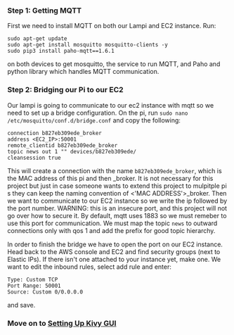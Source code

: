 ### Step 1: Getting MQTT
First we need to install MQTT on both our Lampi and EC2 instance. Run:
```
sudo apt-get update
sudo apt-get install mosquitto mosquitto-clients -y
sudo pip3 install paho-mqtt==1.6.1
```
on both devices to get mosquitto, the service to run MQTT, and Paho and python library which handles MQTT communication.

### Step 2: Bridging our Pi to our EC2
Our lampi is going to communicate to our ec2 instance with mqtt so we need to set up a bridge configuration. On the pi, run `sudo nano /etc/mosquitto/conf.d/bridge.conf` and copy the following:
```
connection b827eb309ede_broker
address <EC2_IP>:50001
remote_clientid b827eb309ede_broker
topic news out 1 "" devices/b827eb309ede/
cleansession true
```
This will create a connection with the name `b827eb309ede_broker`, which is the MAC address of this pi and then _broker. It is not necessary for this project but just in case someone wants to extend this project to mulpitple pi
s they can keep the naming convention of <'MAC ADDRESS'>_broker. Then we want to communicate to our EC2 instance so we write the ip followed by the port number. WARNING: this is an insecure port, and this project will not go over how to secure it. By default, mqtt uses 1883 so we must remeber to use this port for communication. We must map the topic `news` to outward connections only with qos 1 and add the prefix for good topic hierarchy. 

In order to finish the bridge we have to open the port on our EC2 instance. Head back to the AWS console and EC2 and find security groups (next to Elastic IPs). If there isn't one attached to your instance yet, make one. We want to edit the inbound rules, select add rule and enter:
```
Type: Custom TCP
Port Range: 50001
Source: Custom 0/0.0.0.0
```
and save. 

### Move on to [Setting Up Kivy GUI](../Setting%20Up%20Kivy%20GUI)
